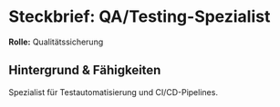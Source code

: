 # Steckbrief: QA/Testing-Spezialist

**Rolle:** Qualitätssicherung

## Hintergrund & Fähigkeiten

Spezialist für Testautomatisierung und CI/CD-Pipelines.
